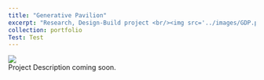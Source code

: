 ```yaml
---
title: "Generative Pavilion"
excerpt: "Research, Design-Build project <br/><img src='../images/GDP.png'>"
collection: portfolio
Test: Test
---
```

<img src='...../images/GDP.png'>
<br/>
Project Description coming soon.
